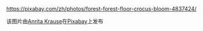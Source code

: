 https://pixabay.com/zh/photos/forest-forest-floor-crocus-bloom-4837424/

该图片由<a href="https://pixabay.com/zh/users/Anrita1705-11109462/?utm_source=link-attribution&amp;utm_medium=referral&amp;utm_campaign=image&amp;utm_content=4837424">Anrita Krause</a>在<a href="https://pixabay.com/zh/?utm_source=link-attribution&amp;utm_medium=referral&amp;utm_campaign=image&amp;utm_content=4837424">Pixabay</a>上发布
